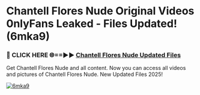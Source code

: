 # Chantell Flores Nude Original Videos 0nlyFans Leaked - Files Updated! (6mka9)

<h3>🔴 CLICK HERE 🌐==►► <a href="https://tinyurl.com/yrmya6cz" rel="nofollow">Chantell Flores Nude Updated Files</a></h3>

Get Chantell Flores Nude and all content. Now you can access all videos and pictures of Chantell Flores Nude. New Updated Files 2025!

[![6mka9](https://i.imgur.com/FMdXYCs.gif)](https://tinyurl.com/yrmya6cz)
